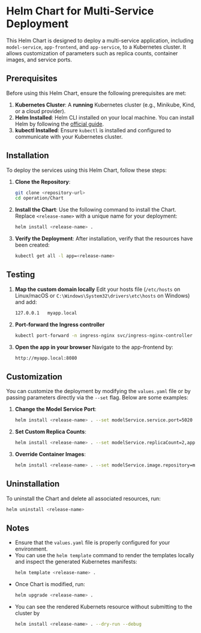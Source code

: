 # Helm Chart for Multi-Service Deployment

This Helm Chart is designed to deploy a multi-service application, including `model-service`, `app-frontend`, and `app-service`, to a Kubernetes cluster. It allows customization of parameters such as replica counts, container images, and service ports.

## Prerequisites

Before using this Helm Chart, ensure the following prerequisites are met:

1. **Kubernetes Cluster**: A **running** Kubernetes cluster (e.g., Minikube, Kind, or a cloud provider).
2. **Helm Installed**: Helm CLI installed on your local machine. You can install Helm by following the [official guide](https://helm.sh/docs/intro/install/).
3. **kubectl Installed**: Ensure `kubectl` is installed and configured to communicate with your Kubernetes cluster.

## Installation

To deploy the services using this Helm Chart, follow these steps:

1. **Clone the Repository**:
   ```bash
   git clone <repository-url>
   cd operation/Chart
   ```

2. **Install the Chart**:
   Use the following command to install the Chart. Replace `<release-name>` with a unique name for your deployment:
   ```bash
   helm install <release-name> .
   ```

3. **Verify the Deployment**:
   After installation, verify that the resources have been created:
   ```bash
   kubectl get all -l app=<release-name>
   ```
## Testing

1. **Map the custom domain locally**
   Edit your hosts file (`/etc/hosts` on Linux/macOS or `C:\Windows\System32\drivers\etc\hosts` on Windows) and add:
   ```bash
   127.0.0.1   myapp.local
   ```

2. **Port-forward the Ingress controller**
   ```bash
   kubectl port-forward -n ingress-nginx svc/ingress-nginx-controller 8080:80
   ```

3. **Open the app in your browser**
   Navigate to the app-frontend by:
   ```bash
   http://myapp.local:8080
   ```
## Customization

You can customize the deployment by modifying the `values.yaml` file or by passing parameters directly via the `--set` flag. Below are some examples:

1. **Change the Model Service Port**:
   ```bash
   helm install <release-name> . --set modelService.service.port=5020
   ```

2. **Set Custom Replica Counts**:
   ```bash
   helm install <release-name> . --set modelService.replicaCount=2,appFrontend.replicaCount=3
   ```

3. **Override Container Images**:
   ```bash
   helm install <release-name> . --set modelService.image.repository=my-custom-image,modelService.image.tag=v1.0.0
   ```

## Uninstallation

To uninstall the Chart and delete all associated resources, run:
```bash
helm uninstall <release-name>
```

## Notes

- Ensure that the `values.yaml` file is properly configured for your environment.
- You can use the `helm template` command to render the templates locally and inspect the generated Kubernetes manifests:
  ```bash
  helm template <release-name> .
  ```
- Once Chart is modified, run:
  ```bash
  helm upgrade <release-name> .
  ```
- You can see the rendered Kubernets resource without submitting to the cluster by
  ```bash
  helm install <release-name> . --dry-run --debug
  ```